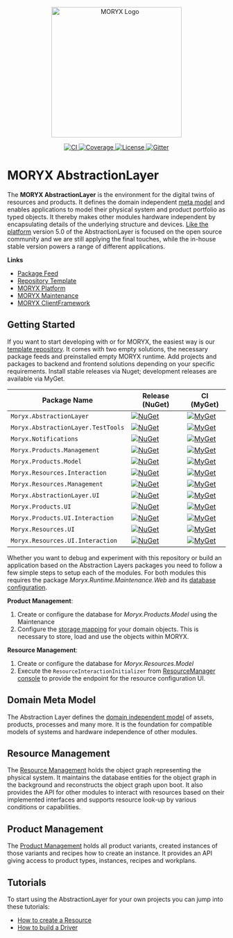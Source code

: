 <p align="center">
    <img src="docs/Resources/MORYX_logo.svg" alt="MORYX Logo" width="300px" />
</p>

<p align="center">
    <a href="https://github.com/PHOENIXCONTACT/MORYX-AbstractionLayer/workflows">
        <img src="https://github.com/PHOENIXCONTACT/MORYX-AbstractionLayer/workflows/CI/badge.svg" alt="CI">
    </a>
    <a href="https://codecov.io/gh/PHOENIXCONTACT/MORYX-AbstractionLayer/branch/dev">
        <img alt="Coverage" src="https://codecov.io/gh/PHOENIXCONTACT/MORYX-AbstractionLayer/coverage.svg?branch=dev" />
    </a>
    <a href="https://github.com/PHOENIXCONTACT/MORYX-AbstractionLayer/blob/dev/LICENSE">
        <img src="https://img.shields.io/github/license/PHOENIXCONTACT/MORYX-AbstractionLayer" alt="License">
    </a>
    <a href="https://gitter.im/PHOENIXCONTACT/MORYX?utm_source=badge&utm_medium=badge&utm_campaign=pr-badge">
        <img src="https://badges.gitter.im/PHOENIXCONTACT/MORYX.svg" alt="Gitter">
    </a>
</p>

# MORYX AbstractionLayer

The **MORYX AbstractionLayer** is the environment for the digital twins of resources and products. It defines the domain independent [meta model](/docs/articles/AbstractionLayer.md) and enables applications to model their physical system and product portfolio as typed objects. It thereby makes other modules hardware independent by encapsulating details of the underlying structure and devices. [Like the platform](https://github.com/PHOENIXCONTACT/MORYX-Platform#history) version 5.0 of the AbstractionLayer is focused on the open source community and we are still applying the final touches, while the in-house stable version powers a range of different applications.

**Links**
- [Package Feed](https://www.myget.org/feed/Packages/moryx)
- [Repository Template](https://github.com/PHOENIXCONTACT/MORYX-Template)
- [MORYX Platform](https://github.com/PHOENIXCONTACT/MORYX-Platform)
- [MORYX Maintenance](https://github.com/PHOENIXCONTACT/MORYX-MaintenanceWeb)
- [MORYX ClientFramework](https://github.com/PHOENIXCONTACT/MORYX-ClientFramework)

## Getting Started

If you want to start developing with or for MORYX, the easiest way is our [template repository](https://github.com/PHOENIXCONTACT/MORYX-Template). It comes with two empty solutions, the necessary package feeds and preinstalled empty MORYX runtime. Add projects and packages to backend and frontend solutions depending on your specific requirements. Install stable releases via Nuget; development releases are available via MyGet.

| Package Name | Release (NuGet) | CI (MyGet) |
|--------------|-----------------|------------|
| `Moryx.AbstractionLayer` | [![NuGet](https://img.shields.io/nuget/v/Moryx.AbstractionLayer.svg)](https://www.nuget.org/packages/Moryx.AbstractionLayer/) | [![MyGet](https://img.shields.io/myget/moryx/vpre/Moryx.AbstractionLayer)](https://www.myget.org/feed/moryx/package/nuget/Moryx.AbstractionLayer) |
| `Moryx.AbstractionLayer.TestTools` | [![NuGet](https://img.shields.io/nuget/v/Moryx.AbstractionLayer.TestTools.svg)](https://www.nuget.org/packages/Moryx.AbstractionLayer.TestTools/) | [![MyGet](https://img.shields.io/myget/moryx/vpre/Moryx.AbstractionLayer.TestTools)](https://www.myget.org/feed/moryx/package/nuget/Moryx.AbstractionLayer.TestTools) |
| `Moryx.Notifications` | [![NuGet](https://img.shields.io/nuget/v/Moryx.Notifications.svg)](https://www.nuget.org/packages/Moryx.Notifications/) | [![MyGet](https://img.shields.io/myget/moryx/vpre/Moryx.Notifications)](https://www.myget.org/feed/moryx/package/nuget/Moryx.Notifications) |
| `Moryx.Products.Management` | [![NuGet](https://img.shields.io/nuget/v/Moryx.Products.Management.svg)](https://www.nuget.org/packages/Moryx.Products.Management/) | [![MyGet](https://img.shields.io/myget/moryx/vpre/Moryx.Products.Management)](https://www.myget.org/feed/moryx/package/nuget/Moryx.Products.Management) |
| `Moryx.Products.Model` | [![NuGet](https://img.shields.io/nuget/v/Moryx.Products.Model.svg)](https://www.nuget.org/packages/Moryx.Products.Model/) | [![MyGet](https://img.shields.io/myget/moryx/vpre/Moryx.Products.Model)](https://www.myget.org/feed/moryx/package/nuget/Moryx.Products.Model) |
| `Moryx.Resources.Interaction` | [![NuGet](https://img.shields.io/nuget/v/Moryx.Resources.Interaction.svg)](https://www.nuget.org/packages/Moryx.Resources.Interaction/) | [![MyGet](https://img.shields.io/myget/moryx/vpre/Moryx.Resources.Interaction)](https://www.myget.org/feed/moryx/package/nuget/Moryx.Resources.Interaction) |
| `Moryx.Resources.Management` | [![NuGet](https://img.shields.io/nuget/v/Moryx.Resources.Management.svg)](https://www.nuget.org/packages/Moryx.Resources.Management/) | [![MyGet](https://img.shields.io/myget/moryx/vpre/Moryx.Resources.Management)](https://www.myget.org/feed/moryx/package/nuget/Moryx.Resources.Management) |
| `Moryx.AbstractionLayer.UI` | [![NuGet](https://img.shields.io/nuget/v/Moryx.AbstractionLayer.UI.svg)](https://www.nuget.org/packages/Moryx.AbstractionLayer.UI/) | [![MyGet](https://img.shields.io/myget/moryx/vpre/Moryx.AbstractionLayer.UI)](https://www.myget.org/feed/moryx/package/nuget/Moryx.AbstractionLayer.UI) |
| `Moryx.Products.UI` | [![NuGet](https://img.shields.io/nuget/v/Moryx.Products.UI.svg)](https://www.nuget.org/packages/Moryx.Products.UI/) | [![MyGet](https://img.shields.io/myget/moryx/vpre/Moryx.Products.UI)](https://www.myget.org/feed/moryx/package/nuget/Moryx.Products.UI) |
| `Moryx.Products.UI.Interaction` | [![NuGet](https://img.shields.io/nuget/v/Moryx.Products.UI.Interaction.svg)](https://www.nuget.org/packages/Moryx.Products.UI.Interaction/) | [![MyGet](https://img.shields.io/myget/moryx/vpre/Moryx.Products.UI.Interaction)](https://www.myget.org/feed/moryx/package/nuget/Moryx.Products.UI.Interaction) |
| `Moryx.Resources.UI` | [![NuGet](https://img.shields.io/nuget/v/Moryx.Resources.UI.svg)](https://www.nuget.org/packages/Moryx.Resources.UI/) | [![MyGet](https://img.shields.io/myget/moryx/vpre/Moryx.Resources.UI)](https://www.myget.org/feed/moryx/package/nuget/Moryx.Resources.UI) |
| `Moryx.Resources.UI.Interaction` | [![NuGet](https://img.shields.io/nuget/v/Moryx.Resources.UI.Interaction.svg)](https://www.nuget.org/packages/Moryx.Resources.UI.Interaction/) | [![MyGet](https://img.shields.io/myget/moryx/vpre/Moryx.Resources.UI.Interaction)](https://www.myget.org/feed/moryx/package/nuget/Moryx.Resources.UI.Interaction) |

Whether you want to debug and experiment with this repository or build an application based on the Abstraction Layers packages you need to follow a few simple steps to setup each of the modules. For both modules this requires the package *Moryx.Runtime.Maintenance.Web* and its [database configuration](http://localhost/maintenanceweb/#/databases).

**Product Management**:
1. Create or configure the database for *Moryx.Products.Model* using the Maintenance
2. Configure the [storage mapping](/docs/articles/Products/ProductStorage.md) for your domain objects. This is necessary to store, load and use the objects within MORYX.

**Resource Management**: 
1. Create or configure the database for *Moryx.Resources.Model*
2. Execute the `ResourceInteractionInitializer` from [ResourceManager console](http://localhost/maintenanceweb/#/modules/ResourceManager/console) to provide the endpoint for the resource configuration UI.

## Domain Meta Model

The Abstraction Layer defines the [domain independent model](/docs/articles/AbstractionLayer.md) of assets, products, processes and many more. It is the foundation for compatible models of systems and hardware independence of other modules.

## Resource Management

The [Resource Management](/docs/articles/Resources/ResourceManagement.md) holds the object graph representing the physical system. It maintains the database entities for the object graph in the background and reconstructs the object graph upon boot. It also provides the API for other modules to interact with resources based on their implemented interfaces and supports resource look-up by various conditions or capabilities.

## Product Management

The [Product Management](/docs/articles/Products/ProductManagement.md) holds all product variants, created instances of those variants and recipes how to create an instance. It provides an API giving access to product types, instances, recipes and workplans.

## Tutorials

To start using the AbstractionLayer for your own projects you can jump into these tutorials:

* [How to create a Resource](/docs/articles/Tutorials/HowToCreateResource.md)
* [How to build a Driver](/docs/articles/Tutorials/HowToBuildADriver.md)

